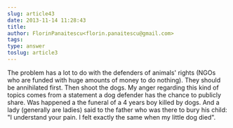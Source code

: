 ```yaml
---
slug: article43
date: 2013-11-14 11:28:43
title: 
author: FlorinPanaitescu<florin.panaitescu@gmail.com>
tags: 
type: answer
toslug: article3
---
```

<p>The problem has a lot to do with the defenders of animals' rights (NGOs who are funded with huge amounts of money to do nothing). They should be annihilated first. Then shoot the dogs. 
My anger regarding this kind of topics comes from a statement a dog defender has the chance to publicly share. Was happened a the funeral of a 4 years boy killed by dogs. And a lady (generally are ladies) said to the father who was there to bury his child: "I understand your pain. I felt exactly the same when my little dog died".</p>
